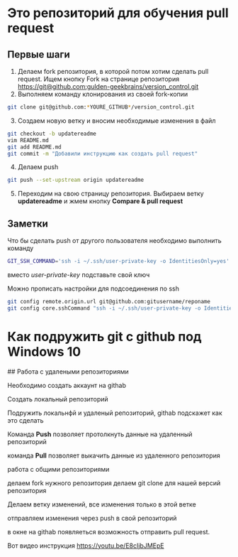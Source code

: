 ﻿# Это репозиторий для обучения pull request

## Первые шаги

1. Делаем fork репозитория, в которой потом хотим сделать pull request. Ищем кнопку Fork на странице репозитория <https://git@github.com:gulden-geekbrains/version_control.git>
2. Выполняем команду клонирования из своей fork-копии
```sh
git clone git@github.com:*YOURE_GITHUB*/version_control.git
```
3. Создаем новую ветку и вносим необходимые изменения в файл
```sh
git checkout -b updatereadme
vim README.md
git add README.md
git commit -m "Добавили инструкцию как создать pull request"
```
4. Делаем push  
```sh
git push --set-upstream origin updatereadme
```
5. Переходим на свою страницу репозитория. Выбираем ветку **updatereadme** и жмем кнопку **Compare & pull request**

## Заметки

Что бы сделать push от другого пользователя необходимо выполнить команду
```sh
GIT_SSH_COMMAND='ssh -i ~/.ssh/user-private-key -o IdentitiesOnly=yes' git push git@github.com:gulden-geekbrains/version_control.git
```

вместо *user-private-key* подставьте свой ключ

Можно прописать настройки для подсоединения по ssh
```sh
git config remote.origin.url git@github.com:gitusername/reponame
git config core.sshCommand "ssh -i ~/.ssh/user-private-key -o IdentitiesOnly=yes"
```
# Как подружить git с github под Windows 10
\## Работа с удалеными репозиториями

Необходимо создать аккаунт на githab

Создать локальный репозиторий

Подружить локальнфй и удаленый репозиторий, githab  подскажет как это сделать

Команда **Push** позволяет протолкнуть данные на удаленный репозиторий

команда **Pull** позволяет выкачить данные из удаленного репозитория

работа с общими репозиториями
 
 делаем fork нужного репозитория
 делаем git clone  для нашей версий репозитория 

 Делаем ветку изменений, все изменения только в этой ветке

 отправляем изменения через  push  в свой репозиторий
  
  в окне на githab  появляеться возможность отправить pull request.

Вот видео инструкция https://youtu.be/E8cIjbJMEpE


